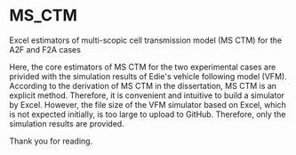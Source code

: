 # MS_CTM
Excel estimators of multi-scopic cell transmission model (MS CTM) for the A2F and F2A cases

Here, the core estimators of MS CTM for the two experimental cases are privided with the simulation results of Edie's vehicle following model (VFM).
According to the derivation of MS CTM in the dissertation, MS CTM is an explicit method. Therefore, it is convenient and intuitive to build a simulator by Excel.
However, the file size of the VFM simulator based on Excel, which is not expected initially, is too large to upload to GitHub. Therefore, only the simulation results are provided.

Thank you for reading.
